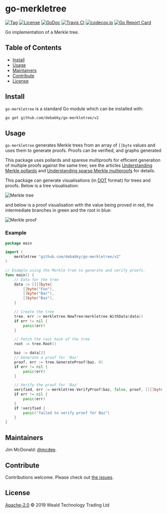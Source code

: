 # go-merkletree

[![Tag](https://img.shields.io/github/tag/wealdtech/go-merkletree.svg)](https://github.com/debabky/go-merkletree/releases/)
[![License](https://img.shields.io/github/license/wealdtech/go-merkletree.svg)](LICENSE)
[![GoDoc](https://godoc.org/github.com/debabky/go-merkletree?status.svg)](https://godoc.org/github.com/debabky/go-merkletree)
[![Travis CI](https://img.shields.io/travis/wealdtech/go-merkletree.svg)](https://travis-ci.org/wealdtech/go-merkletree)
[![codecov.io](https://img.shields.io/codecov/c/github/wealdtech/go-merkletree.svg)](https://codecov.io/github/wealdtech/go-merkletree)
[![Go Report Card](https://goreportcard.com/badge/github.com/debabky/go-merkletree)](https://goreportcard.com/report/github.com/debabky/go-merkletree)

Go implementation of a Merkle tree.


## Table of Contents

- [Install](#install)
- [Usage](#usage)
- [Maintainers](#maintainers)
- [Contribute](#contribute)
- [License](#license)

## Install

`go-merkletree` is a standard Go module which can be installed with:

```sh
go get github.com/debabky/go-merkletree/v2
```

## Usage

`go-merkletree` generates Merkle trees from an array of `[]byte` values and uses them to generate proofs.  Proofs can be verified, and graphs generated

This package uses pollards and sparese multiproofs for efficient generation of multiple proofs against the same tree; see the articles [Understanding Merkle pollards](https://www.wealdtech.com/articles/understanding-merkle-pollards/) and [Understanding sparse Merkle multiproofs](https://www.wealdtech.com/articles/understanding-sparse-merkle-multiproofs/) for details.

This package can generate visualisations (in [DOT](https://graphviz.gitlab.io/_pages/doc/info/lang.html) format) for trees and proofs.  Below is a tree visualisation:

![Merkle tree](images/tree.svg)

and below is a proof visualisation with the value being proved in red, the intermediate branches in green and the root in blue:

![Merkle proof](images/proof.svg)


### Example

```go
package main

import (
	merkletree "github.com/debabky/go-merkletree/v2"
)

// Example using the Merkle tree to generate and verify proofs.
func main() {
	// Data for the tree
	data := [][]byte{
		[]byte("Foo"),
		[]byte("Bar"),
		[]byte("Baz"),
	}

	// Create the tree
	tree, err := merkletree.NewTree(merkletree.WithData(data))
	if err != nil {
		panic(err)
	}

	// Fetch the root hash of the tree
	root := tree.Root()

	baz := data[2]
	// Generate a proof for 'Baz'
	proof, err := tree.GenerateProof(baz, 0)
	if err != nil {
		panic(err)
	}

	// Verify the proof for 'Baz'
	verified, err := merkletree.VerifyProof(baz, false, proof, [][]byte{root})
	if err != nil {
		panic(err)
	}
	if !verified {
		panic("failed to verify proof for Baz")
	}
}
```

## Maintainers

Jim McDonald: [@mcdee](https://github.com/mcdee).

## Contribute

Contributions welcome. Please check out [the issues](https://github.com/debabky/go-merkletree/issues).

## License

[Apache-2.0](LICENSE) © 2019 Weald Technology Trading Ltd
